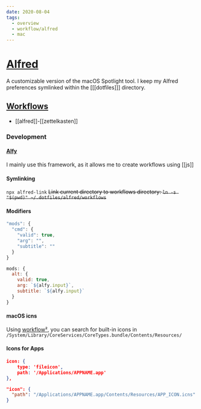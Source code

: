 ```yaml
---
date: 2020-08-04
tags:
  - overview
  - workflow/alfred
  - mac
---
```


# [Alfred](https://www.alfredapp.com)

A customizable version of the macOS Spotlight tool.
I keep my Alfred preferences symlinked within the [[[dotfiles]]] directory.

## [Workflows](https://github.com/dnnsmnstrr/workflows)
- [[alfred]]-[[zettelkasten]]

### Development

#### [Alfy](https://github.com/sindresorhus/alfy)
I mainly use this framework, as it allows me to create workflows using [[js]]

#### Symlinking
`npx alfred-link`
~~Link current directory to workflows directory: `ln -s "$(pwd)" ~/.dotfiles/alfred/workflows`~~

#### Modifiers
```js
"mods": {
  "cmd": {
    "valid": true,
    "arg": "",
    "subtitle": ""
  }
}

mods: {
  alt: {
    valid: true,
    arg: `${alfy.input}`,
    subtitle: `${alfy.input}`
  }
}
```
#### macOS icns
Using [workflow²](), you can search for built-in icons in `/System/Library/CoreServices/CoreTypes.bundle/Contents/Resources/`

#### Icons for Apps
```json
icon: {
    type: 'fileicon',
    path: '/Applications/APPNAME.app'
},

"icon": {
  "path": "/Applications/APPNAME.app/Contents/Resources/APP_ICON.icns"
}
```
